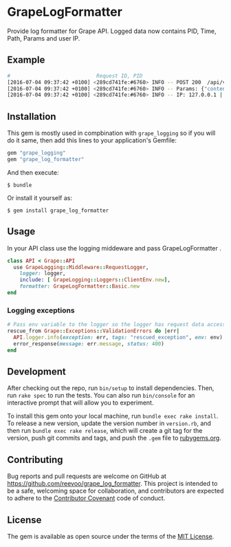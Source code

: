 # GrapeLogFormatter

Provide log formatter for Grape API. Logged data now contains PID, Time, Path, Params and user IP.


## Example
```bash
#                            Request ID, PID
[2016-07-04 09:37:42 +0100] <289cd741fe:#6760> INFO -- POST 200  /api/v1/locks
[2016-07-04 09:37:42 +0100] <289cd741fe:#6760> INFO -- Params: {"content_id":"68e69712-2681-481d-8b36-904a99bb6ee1"}
[2016-07-04 09:37:42 +0100] <289cd741fe:#6760> INFO -- IP: 127.0.0.1 | Total: 108.18 DB: 0.0 View: 108.18
```

## Installation
This gem is mostly used in compbination with ```grape_logging``` so if you will do it same, then add this lines to your application's Gemfile:

```ruby
gem "grape_logging"
gem "grape_log_formatter"
```

And then execute:

    $ bundle

Or install it yourself as:

    $ gem install grape_log_formatter

## Usage

In your API class use the logging middeware and pass GrapeLogFormatter .

```ruby
class API < Grape::API
  use GrapeLogging::Middleware::RequestLogger,
    logger: logger,
    include: [ GrapeLogging::Loggers::ClientEnv.new],
    formatter: GrapeLogFormatter::Basic.new
end
```

### Logging exceptions

```ruby
# Pass env variable to the logger so the logger has request data accessible
rescue_from Grape::Exceptions::ValidationErrors do |err|
  API.logger.info(exception: err, tags: "rescued_exception", env: env)
  error_response(message: err.message, status: 400)
end
```

## Development

After checking out the repo, run `bin/setup` to install dependencies. Then, run `rake spec` to run the tests. You can also run `bin/console` for an interactive prompt that will allow you to experiment.

To install this gem onto your local machine, run `bundle exec rake install`. To release a new version, update the version number in `version.rb`, and then run `bundle exec rake release`, which will create a git tag for the version, push git commits and tags, and push the `.gem` file to [rubygems.org](https://rubygems.org).

## Contributing

Bug reports and pull requests are welcome on GitHub at https://github.com/reevoo/grape_log_formatter. This project is intended to be a safe, welcoming space for collaboration, and contributors are expected to adhere to the [Contributor Covenant](http://contributor-covenant.org) code of conduct.


## License

The gem is available as open source under the terms of the [MIT License](http://opensource.org/licenses/MIT).
